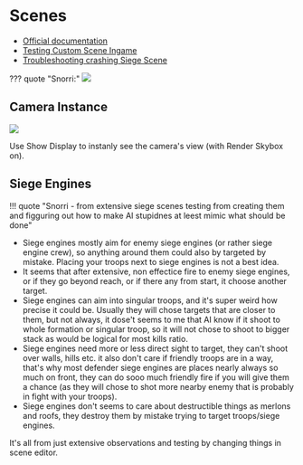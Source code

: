 # Scenes

- [Official documentation](https://moddocs.bannerlord.com/authoring-mission-scenes/)
- [Testing Custom Scene Ingame](https://docs.google.com/document/d/1Rwsd9pdv5QA5s3K4oOuJX16_K9A5NaoWh0p78IcUi1w/edit)
- [Troubleshooting crashing Siege Scene](/guides/troubleshooting_siege_scene/)

??? quote "Snorri:"
    ![](/pics/2403070727.png)

## Camera Instance

![](/pics/2402262002.png)

Use Show Display to instanly see the camera's view (with Render Skybox on).


## Siege Engines

!!! quote "Snorri - from extensive siege scenes testing from creating them and figguring out how to make AI stupidnes at leest mimic what should be done"

* Siege engines mostly aim for enemy siege engines (or rather siege engine crew), so anything around them could also by targeted by mistake. Placing your troops next to siege engines is not a best idea.
* It seems that after extensive, non effectice fire to enemy siege engines, or if they go beyond reach, or if there any from start, it choose another target.
* Siege engines can aim into singular troops, and it's super weird how precise it could be. Usually they will chose targets that are closer to them, but not always, it dose't seems to me that AI know if it shoot to whole formation or singular troop, so it will not chose to shoot to bigger stack as would be logical for most kills ratio.
* Siege engines need more or less direct sight to target, they can't shoot over walls, hills etc. it also don't care if friendly troops are in a way, that's why most defender siege engines are places nearly always so much on front, they can do sooo much friendly fire if you will give them a chance (as they will chose to shot more nearby enemy that is probably in fight with your troops).
* Siege engines don't seems to care about destructible things as merlons and roofs, they destroy them by mistake trying to target troops/siege engines.

It's all from just extensive observations and testing by changing things in scene editor.
